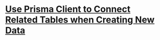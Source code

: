 # [Use Prisma Client to Connect Related Tables when Creating New Data](https://egghead.io/lessons/prisma-use-prisma-client-to-connect-related-tables-when-creating-new-data)


